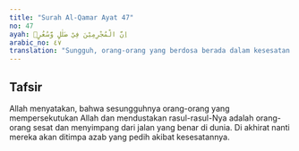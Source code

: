 ```yaml
---
title: "Surah Al-Qamar Ayat 47"
no: 47
ayah: اِنَّ الْمُجْرِمِيْنَ فِيْ ضَلٰلٍ وَّسُعُرٍۘ 
arabic_no: ٤٧
translation: "Sungguh, orang-orang yang berdosa berada dalam kesesatan (di dunia) dan akan berada dalam neraka (di akhirat). "
---
```


## Tafsir

Allah menyatakan, bahwa sesungguhnya orang-orang yang mempersekutukan Allah dan mendustakan rasul-rasul-Nya adalah orang-orang sesat dan menyimpang dari jalan yang benar di dunia. Di akhirat nanti mereka akan ditimpa azab yang pedih akibat kesesatannya.